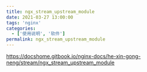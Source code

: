 ```yaml
---
title: ngx_stream_upstream_module
date: 2021-03-27 13:00:00
tags: 'nginx'
categories:
  - ['使用说明', '软件']
permalink: ngx_stream_upstream_module
---
```


https://docshome.gitbook.io/nginx-docs/he-xin-gong-neng/stream/ngx_stream_upstream_module
